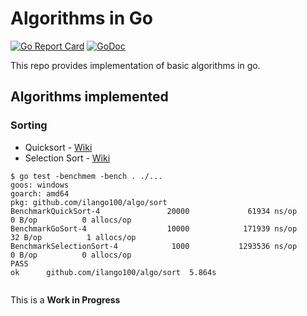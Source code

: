 # Algorithms in Go

[![Go Report Card](https://goreportcard.com/badge/github.com/ilango100/algo)](https://goreportcard.com/report/github.com/ilango100/algo)
[![GoDoc](https://img.shields.io/badge/godoc-reference-blue.svg)](https://godoc.org/github.com/ilango100/algo)

This repo provides implementation of basic algorithms in go.

## Algorithms implemented

### Sorting
- Quicksort - [Wiki](https://en.wikipedia.org/wiki/Quicksort)
- Selection Sort - [Wiki](https://en.wikipedia.org/wiki/Selection_sort)

```
$ go test -benchmem -bench . ./...
goos: windows
goarch: amd64
pkg: github.com/ilango100/algo/sort
BenchmarkQuickSort-4               20000             61934 ns/op               0 B/op          0 allocs/op
BenchmarkGoSort-4                  10000            171939 ns/op              32 B/op          1 allocs/op
BenchmarkSelectionSort-4            1000           1293536 ns/op               0 B/op          0 allocs/op
PASS
ok      github.com/ilango100/algo/sort  5.864s


```

This is a **Work in Progress**
